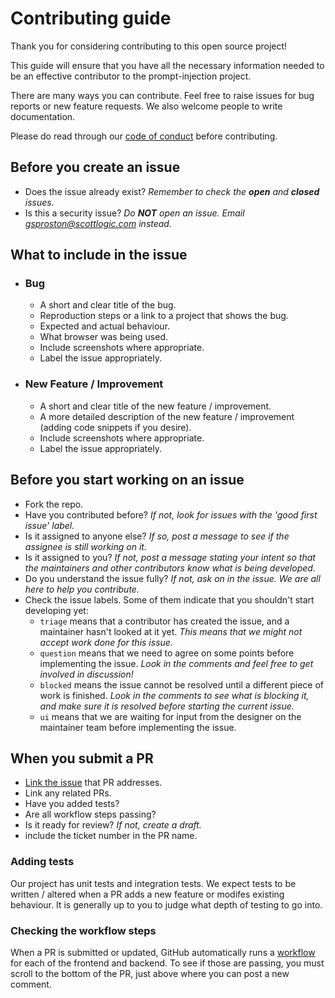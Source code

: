 # Contributing guide

Thank you for considering contributing to this open source project!

This guide will ensure that you have all the necessary information needed to be an effective contributor to the prompt-injection project.

There are many ways you can contribute.
Feel free to raise issues for bug reports or new feature requests.
We also welcome people to write documentation.

Please do read through our [code of conduct](CODE_OF_CONDUCT.md) before contributing.

## Before you create an issue

- Does the issue already exist? _Remember to check the **open** and **closed** issues._
- Is this a security issue? _Do **NOT** open an issue. Email gsproston@scottlogic.com instead._

## What to include in the issue

- ### Bug

  - A short and clear title of the bug.
  - Reproduction steps or a link to a project that shows the bug.
  - Expected and actual behaviour.
  - What browser was being used.
  - Include screenshots where appropriate.
  - Label the issue appropriately.

- ### New Feature / Improvement
  - A short and clear title of the new feature / improvement.
  - A more detailed description of the new feature / improvement (adding code snippets if you desire).
  - Include screenshots where appropriate.
  - Label the issue appropriately.

## Before you start working on an issue

- Fork the repo.
- Have you contributed before? _If not, look for issues with the 'good first issue' label._
- Is it assigned to anyone else? _If so, post a message to see if the assignee is still working on it._
- Is it assigned to you? _If not, post a message stating your intent so that the maintainers and other contributors know what is being developed._
- Do you understand the issue fully? _If not, ask on in the issue. We are all here to help you contribute._
- Check the issue labels. Some of them indicate that you shouldn't start developing yet:
  - `triage` means that a contributor has created the issue, and a maintainer hasn't looked at it yet. _This means that we might not accept work done for this issue._
  - `question` means that we need to agree on some points before implementing the issue. _Look in the comments and feel free to get involved in discussion!_
  - `blocked` means the issue cannot be resolved until a different piece of work is finished. _Look in the comments to see what is blocking it, and make sure it is resolved before starting the current issue._
  - `ui` means that we are waiting for input from the designer on the maintainer team before implementing the issue.

## When you submit a PR

- [Link the issue](https://docs.github.com/en/issues/tracking-your-work-with-issues/linking-a-pull-request-to-an-issue) that PR addresses.
- Link any related PRs.
- Have you added tests?
- Are all workflow steps passing?
- Is it ready for review? _If not, create a draft._
- include the ticket number in the PR name.

### Adding tests

Our project has unit tests and integration tests. We expect tests to be written / altered when a PR adds a new feature or modifes existing behaviour. It is generally up to you to judge what depth of testing to go into.

### Checking the workflow steps

When a PR is submitted or updated, GitHub automatically runs a [workflow](https://docs.github.com/en/actions/using-workflows) for each of the frontend and backend. To see if those are passing, you must scroll to the bottom of the PR, just above where you can post a new comment.
